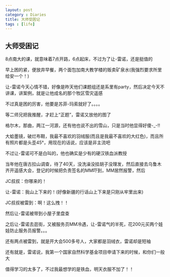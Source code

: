 ```yaml
---
layout: post
category : Diaries
title: 大师受困记
tags : [life]
---
```

## 大师受困记 ##

8点南大的课，就意味着7点开路，6点起床，不过为了让-雷诺，还是挺值的

 

早上困的紧，便放弃早餐，两个面包加南大教学楼的贩卖矿泉水(我强烈要求所里给安一个！)

 

让-雷诺今天心情不错，好像是昨天他们课题组还是系里有party，然后决定今天不讲课，讲案例，就是让他成名的那个牧区雪灾遥感

 

不过真是困的厉害，他要是苏菲-玛索就好了。。。。

 

等二师兄把我推醒，才赶上“正题”，雷诺又放他的图了

 

格尔木，那曲，两江一河源，还有他也说不出的雪山，只是当时他显得好傻-_-!!

 

大蛤墨镜，破烂布鞋，我最不喜欢的羽绒服(而且是我最不喜欢的大红色)，而且所有照片都是头歪45°，用现在的话说，应该是非主流吧

 

不过让-雷诺可不是白叫的，他也确实是少有的硬汉铁血派教授

 

当年他在唐古拉山调查，待了40天，没洗澡没挂胡子没理发，然后直接去乌鲁木齐开遥感大会，登记的时候把负责签名的MM吓到，MM居然报警，然后

 

JC叔叔：你哪来的！

让-雷诺：我山上下来的！(好像新疆的行话山上下来是只刚从牢里出来)

JC叔叔被雷到：啊！这么拽！！

然后让-雷诺被带到小屋子里盘查

 

之后让-雷诺去逛街，又被服务员MM冷遇，让-雷诺气的半死，花200元买两个娃娃防止服务员报警。。。

 

还有两点被雷到，就是开大会500多号人，大家都是羽绒衣，雷诺却是短袖

 

还有就是，雷诺说，我第一个国家自然科学基金项目申请下来的时候，和你们一般大

 

值得学习的太多了，不过我最想学的是铁血，明天衣服不加了！！